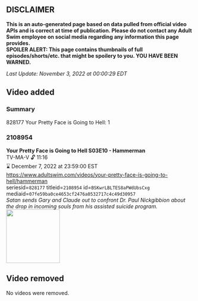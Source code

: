 ## DISCLAIMER
**This is an auto-generated page based on data pulled from official video APIs and is correct at time of publication. Please do not contact any Adult Swim employee on social media regarding any information this page provides.**  
**SPOILER ALERT: This page contains thumbnails of full episodes/shorts/etc. that might be spoilery to you. YOU HAVE BEEN WARNED.**  

_Last Update: November 3, 2022 at 00:00:29 EDT_
## Video added
### Summary
828177 Your Pretty Face is Going to Hell: 1  
### 2108954
**Your Pretty Face is Going to Hell S03E10 - Hammerman**  
TV-MA-V 🔓 11:16  
⌛ December 7, 2022 at 23:59:00 EST  
https://www.adultswim.com/videos/your-pretty-face-is-going-to-hell/hammerman  
seriesid=`828177` titleid=`2108954` id=`BSKwrLBLTES8aPWdUbsCxg` mediaid=`07fe59ba0ce4653cf2476a0532717c4c49d30957`  
_Satan sends Gary and Claude out to confront Dr. Paul Nickgibbion about the drop in incoming souls from his assisted suicide program._  
<a href="https://i.cdn.turner.com/adultswim/big/video/hammerman/yourprettyface_309_dup-20170420.jpg"><img src="https://i.cdn.turner.com/adultswim/big/video/hammerman/yourprettyface_309_dup-20170420.jpg" height="144px" /></a>
## Video removed
No videos were removed.  
